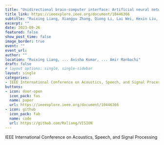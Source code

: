 ```yaml
---
title: "Unidirectional brain-computer interface: Artificial neural network encoding natural images to fMRI response in the visual cortex."
title_link: https://ieeexplore.ieee.org/document/10446366
subtitle: "Ruixing Liang, Xiangyu Zhang, Qiong Li, Lai Wei, Hexin Liu, Avisha Kumar, Kelley M. Kempski Leadingham, Joshua Punnoose, Leibny Paola Garcia, Amir Manbachi"
excerpt: ""
date: 2023-09-26
featured: false
show_post_time: false
image_border: true
event: ""
event_url:
author: ""
location: "Ruixing Liang, ... Avisha Kumar, ... Amir Manbachi"
draft: false
# layout options: single, single-sidebar
layout: single
categories:
- IEEE International Conference on Acoustics, Speech, and Signal Processing
buttons:
- icon: door-open
  icon_pack: fas
  name: paper
  url: https://ieeexplore.ieee.org/document/10446366
- icon: github
  icon_pack: fab
  name: code
  url: https://github.com/Rxliang/VISION
---
```


IEEE International Conference on Acoustics, Speech, and Signal Processing

